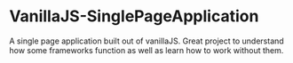 # VanillaJS-SinglePageApplication
A single page application built out of vanillaJS. Great project to understand how some frameworks function as well as learn how to work without them.
